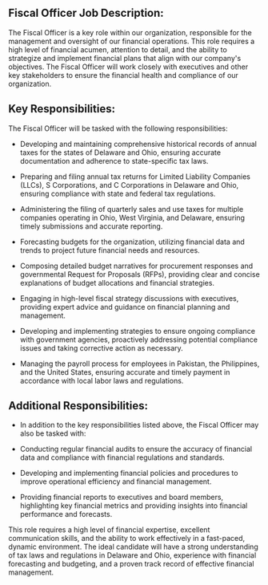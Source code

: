 ## Fiscal Officer Job Description:



The Fiscal Officer is a key role within our organization, responsible for the management and oversight of our financial operations. This role requires a high level of financial 
acumen, attention to detail, and the ability to strategize and implement financial plans that align with our company's objectives.
The Fiscal Officer will work closely with executives and other key stakeholders to ensure the financial health and compliance of our organization.



## Key Responsibilities:



The Fiscal Officer will be tasked with the following responsibilities:


* Developing and maintaining comprehensive historical records of annual taxes for the states of Delaware and Ohio, ensuring accurate documentation and adherence to state-specific tax laws.


* Preparing and filing annual tax returns for Limited Liability Companies (LLCs), S Corporations, and C Corporations in Delaware and Ohio, ensuring compliance with state and federal tax regulations.


* Administering the filing of quarterly sales and use taxes for multiple companies operating in Ohio, West Virginia, and Delaware, ensuring timely submissions and accurate
reporting.


* Forecasting budgets for the organization, utilizing financial data and trends to project future financial needs and resources.


* Composing detailed budget narratives for procurement responses and governmental Request for Proposals (RFPs), providing clear and concise explanations of budget allocations and
  financial strategies.


* Engaging in high-level fiscal strategy discussions with executives, providing expert advice and guidance on financial planning and management.


* Developing and implementing strategies to ensure ongoing compliance with government agencies, proactively addressing potential compliance issues and taking corrective action as
  necessary.


* Managing the payroll process for employees in Pakistan, the Philippines, and the United States, ensuring accurate and timely payment in accordance with local labor laws and
  regulations.




## Additional Responsibilities:

* In addition to the key responsibilities listed above, the Fiscal Officer may also be tasked with:





* Conducting regular financial audits to ensure the accuracy of financial data and compliance with financial regulations and standards.


* Developing and implementing financial policies and procedures to improve operational efficiency and financial management.


* Providing financial reports to executives and board members, highlighting key financial metrics and providing insights into financial performance and forecasts.



This role requires a high level of financial expertise, excellent communication skills, and the ability to work effectively in a fast-paced, dynamic environment. The ideal
candidate will have a strong understanding of tax laws and regulations in Delaware and Ohio, experience with financial forecasting and budgeting, and a proven track record of
effective financial management.
